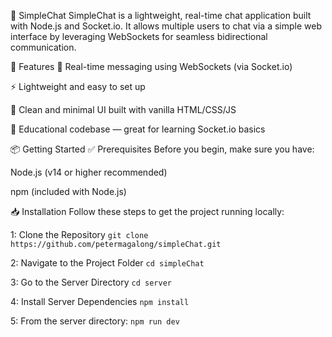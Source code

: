 📡 SimpleChat
SimpleChat is a lightweight, real-time chat application built with Node.js and Socket.io. It allows multiple users to chat via a simple web interface by leveraging WebSockets for seamless bidirectional communication.

🚀 Features
💬 Real-time messaging using WebSockets (via Socket.io)

⚡ Lightweight and easy to set up

🎨 Clean and minimal UI built with vanilla HTML/CSS/JS

🧠 Educational codebase — great for learning Socket.io basics

📦 Getting Started
✅ Prerequisites
Before you begin, make sure you have:

Node.js (v14 or higher recommended)

npm (included with Node.js)

📥 Installation
Follow these steps to get the project running locally:

 1: Clone the Repository
`` git clone https://github.com/petermagalong/simpleChat.git `` 

 2: Navigate to the Project Folder
`` cd simpleChat ``

 3: Go to the Server Directory 
`` cd server ``

4: Install Server Dependencies
`` npm install ``

5: From the server directory: 
`` npm run dev ``
